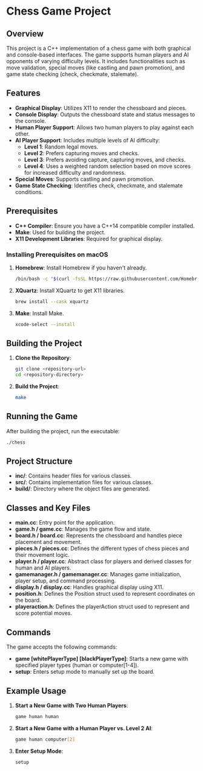 # Chess Game Project

## Overview

This project is a C++ implementation of a chess game with both graphical and console-based interfaces. The game supports human players and AI opponents of varying difficulty levels. It includes functionalities such as move validation, special moves (like castling and pawn promotion), and game state checking (check, checkmate, stalemate).

## Features

- **Graphical Display**: Utilizes X11 to render the chessboard and pieces.
- **Console Display**: Outputs the chessboard state and status messages to the console.
- **Human Player Support**: Allows two human players to play against each other.
- **AI Player Support**: Includes multiple levels of AI difficulty:
  - **Level 1**: Random legal moves.
  - **Level 2**: Prefers capturing moves and checks.
  - **Level 3**: Prefers avoiding capture, capturing moves, and checks.
  - **Level 4**: Uses a weighted random selection based on move scores for increased difficulty and randomness.
- **Special Moves**: Supports castling and pawn promotion.
- **Game State Checking**: Identifies check, checkmate, and stalemate conditions.

## Prerequisites

- **C++ Compiler**: Ensure you have a C++14 compatible compiler installed.
- **Make**: Used for building the project.
- **X11 Development Libraries**: Required for graphical display.

### Installing Prerequisites on macOS

1. **Homebrew**: Install Homebrew if you haven't already.

   ```sh
   /bin/bash -c "$(curl -fsSL https://raw.githubusercontent.com/Homebrew/install/HEAD/install.sh)"
   ```

2. **XQuartz**: Install XQuartz to get X11 libraries.

   ```sh
   brew install --cask xquartz
   ```

3. **Make**: Install Make.

   ```sh
   xcode-select --install
   ```

## Building the Project

1. **Clone the Repository**:

   ```sh
   git clone <repository-url>
   cd <repository-directory>
   ```

2. **Build the Project**:

   ```sh
   make
   ```

## Running the Game

After building the project, run the executable:

```sh
./chess
```

## Project Structure

- **inc/**: Contains header files for various classes.
- **src/**: Contains implementation files for various classes.
- **build/**: Directory where the object files are generated.

## Classes and Key Files

- **main.cc**: Entry point for the application.
- **game.h / game.cc**: Manages the game flow and state.
- **board.h / board.cc**: Represents the chessboard and handles piece placement and movement.
- **pieces.h / pieces.cc**: Defines the different types of chess pieces and their movement logic.
- **player.h / player.cc**: Abstract class for players and derived classes for human and AI players.
- **gamemanager.h / gamemanager.cc**: Manages game initialization, player setup, and command processing.
- **display.h / display.cc**: Handles graphical display using X11.
- **position.h**: Defines the Position struct used to represent coordinates on the board.
- **playeraction.h**: Defines the playerAction struct used to represent and score potential moves.

## Commands

The game accepts the following commands:

- **game [whitePlayerType] [blackPlayerType]**: Starts a new game with specified player types (human or computer[1-4]).
- **setup**: Enters setup mode to manually set up the board.

## Example Usage

1. **Start a New Game with Two Human Players**:

   ```sh
   game human human
   ```

2. **Start a New Game with a Human Player vs. Level 2 AI**:

   ```sh
   game human computer[2]
   ```

3. **Enter Setup Mode**:

   ```sh
   setup
   ```
